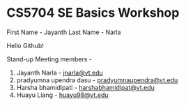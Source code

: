 # CS5704 SE Basics Workshop
First Name - Jayanth
Last Name - Narla

Hello Github!

Stand-up Meeting members - 

1. Jayanth Narla - jnarla@vt.edu
2. pradyumna upendra dasu - pradyumnaupendra@vt.edu
3. Harsha bhamidipati - harshabhamidipat@vt.edu
4. Huayu Liang - huayu98@vt.edu
